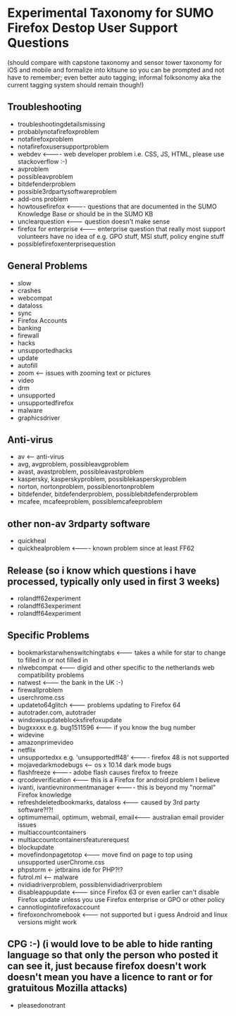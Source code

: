# Experimental Taxonomy for SUMO Firefox Destop User Support Questions

(should compare with capstone taxonomy and sensor tower taxonomy for iOS and mobile and formalize into kitsune so you can be prompted and not have to remember; even better auto tagging; informal folksonomy aka the current tagging system should remain though!)
## Troubleshooting

* troubleshootingdetailsmissing
* probablynotafirefoxproblem
* notafirefoxproblem
* notafirefoxusersupportproblem
* webdev <---- web developer problem i.e. CSS, JS, HTML, please use stackoverflow :-)
* avproblem
* possibleavproblem
* bitdefenderproblem
* possible3rdpartysoftwareproblem
* add-ons problem
* howtousefirefox <---- questions that are documented in the SUMO Knowledge Base or should be in the SUMO KB
* unclearquestion <--- question doesn't make sense
* firefox for enterprise <--- enterprise question that really most support volunteers have no idea of e.g. GPO stuff, MSI stuff, policy engine stuff
* possiblefirefoxenterprisequestion


## General Problems

* slow
* crashes
* webcompat
* dataloss
* sync
* Firefox Accounts
* banking
* firewall
* hacks
* unsupportedhacks
* update
* autofill
* zoom <-- issues with zooming text or pictures
* video
* drm
* unsupported
* unsupportedfirefox
* malware
* graphicsdriver


## Anti-virus

* av <-- anti-virus
* avg, avgproblem, possibleavgproblem
* avast, avastproblem, possibleavastproblem
* kaspersky, kasperskyproblem, possiblekasperskyproblem
* norton, nortonproblem, possiblenortonproblem
* bitdefender, bitdefenderproblem, possiblebitdefenderproblem
* mcafee, mcafeeproblem, possiblemcafeeproblem

## other non-av 3rdparty software

* quickheal 
* quickhealproblem <---- known problem since at least FF62

## Release (so i know which questions i have processed, typically only used in first 3 weeks)

* rolandff62experiment
* rolandff63experiment
* rolandff64experiment

## Specific Problems

* bookmarkstarwhenswitchingtabs  <--- takes a while for star to change to filled in or not filled in
* nlwebcompat <--- digid and other specific to the netherlands web compatibility problems
* natwest <--- the bank in the UK :-)
* firewallproblem
* userchrome.css
* updateto64glitch <--- problems updating to Firefox 64
* autotrader.com, autotrader
* windowsupdateblocksfirefoxupdate
* bugxxxxx e.g. bug1511596 <--- if you know the bug number
* widevine
* amazonprimevideo
* netflix
* unsupportedxx e.g. 'unsupportedff48' <---- firefox 48 is not supported
* mojavedarkmodebugs <-- os x 10.14 dark mode bugs
* flashfreeze <---- adobe flash causes firefox to freeze
* qrcodeverification <--- this is a Firefox for android problem I believe
* ivanti, ivantievnironmentmanager <---- this is beyond my "normal" Firefox knowledge
* refreshdeletedbookmarks, dataloss <--- caused by 3rd party software?!?!
* optimumemail, optimum, webmail, email<--- australian email provider issues
* multiaccountcontainers
* multiaccountcontainersfeaturerequest
* blockupdate
* movefindonpagetotop <--- move find on page to top using unsupported userChrome.css
* phpstorm <- jetbrains ide for PHP?!?
* futrol.ml <-- malware
* nvidiadriverproblem, possiblenvidiadriverproblem
* disableappupdate <--- since Firefox 63 or even earlier can't disable Firefox update unless you use Firefox enterprise or GPO or other policy
* cannotlogintofirefoxaccount
* firefoxonchromebook <--- not supported but i guess Android and linux versions might work

## CPG :-) (i would love to be able to hide ranting language so that only the person who posted it can see it, just because firefox doesn't work doesn't mean you have a licence to rant or for gratuitous Mozilla attacks)

* pleasedonotrant 

